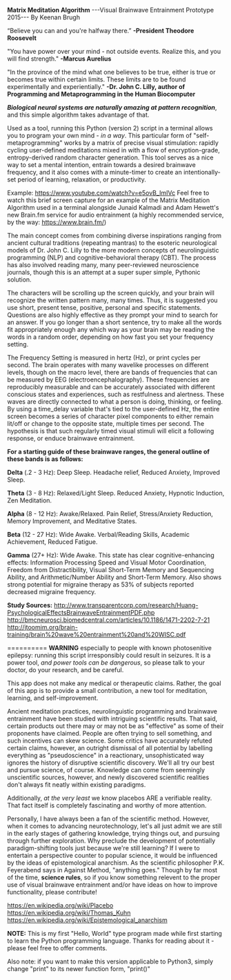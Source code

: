 **Matrix Meditation Algorithm**
---Visual Brainwave Entrainment Prototype 2015---
By Keenan Brugh

“Believe you can and you're halfway there.” 
        **-President Theodore Roosevelt**
        
"You have power over your mind - not outside events. Realize this, and you will find strength."
        **-Marcus Aurelius**

"In the province of the mind what one believes to be true, either is true or becomes true within certain limits. These limits are to be found experimentally and experientially." 
        **-Dr. John C. Lilly, author of Programming and Metaprogramming in the Human Biocomputer**

**_Biological neural systems are naturally amazing at pattern recognition_**, and this simple algorithm takes advantage of that. 

Used as a tool, running this Python (version 2) script in a terminal allows you to program your own mind - *in a way*. This particular form of "self-metaprogramming" works by a matrix of precise visual stimulation: rapidly cycling user-defined meditations mixed in with a flow of encryption-grade, entropy-derived random character generation. This tool serves as a nice way to set a mental intention, entrain towards a desired brainwave frequency, and it also comes with a minute-timer to create an intentionally-set period of learning, relaxation, or productivity. 

Example: https://www.youtube.com/watch?v=e5ovB_ImIVc Feel free to watch this brief screen capture for an example of the Matrix Meditation Algorithm used in a terminal alongside Junaid Kalmadi and Adam Hewett's new Brain.fm service for audio entrainment (a highly recommended service, by the way: https://www.brain.fm/) 

The main concept comes from combining diverse inspirations ranging from ancient cultural traditions (repeating mantras) to the esoteric neurological models of Dr. John C. Lilly to the more modern concepts of neurolinguistic programming (NLP) and cognitive-behavioral therapy (CBT). The process has also involved reading many, many peer-reviewed neuroscience journals, though this is an attempt at a super super simple, Pythonic solution. 

The characters will be scrolling up the screen quickly, and your brain will recognize the written pattern many, many times. Thus, it is suggested you use short, present tense, positive, personal and specific statements. Questions are also highly effective as they prompt your mind to search for an answer. If you go longer than a short sentence, try to make all the words fit appropriately enough any which way as your brain may be reading the words in a random order, depending on how fast you set your frequency setting.

The Frequency Setting is measured in hertz (Hz), or print cycles per second. The brain operates with many wavelike processes on different levels, though on the macro level, there are bands of frequencies that can be measured by EEG (electroencephalography). These frequencies are reproducibly measurable and can be accurately associated with different conscious states and experiences, such as restfulness and alertness. These waves are directly connected to what a person is doing, thinking, or feeling. By using a time_delay variable that's tied to the user-defined Hz, the entire screen becomes a series of character pixel components to either remain lit/off or change to the opposite state, multiple times per second. The hypothesis is that such regularly timed visual stimuli will elicit a following response, or enduce brainwave entrainment. 

**For a starting guide of these brainwave ranges, the general outline of these bands is as follows:**

**Delta** (.2 - 3 Hz):
        Deep Sleep. Headache relief, Reduced Anxiety, Improved Sleep.
        
**Theta** (3 - 8 Hz):
        Relaxed/Light Sleep. Reduced Anxiety, Hypnotic Induction, Zen Meditation.
        
**Alpha** (8 - 12 Hz):
        Awake/Relaxed. Pain Relief, Stress/Anxiety Reduction, Memory Improvement, and Meditative States.

**Beta** (12 - 27 Hz):
        Wide Awake. Verbal/Reading Skills, Academic Achievement, Reduced Fatigue.
        
**Gamma** (27+ Hz):
        Wide Awake. This state has clear cognitive-enhancing effects: Information Processing Speed and Visual Motor Coordination, Freedom from Distractibility, Visual Short-Term Memory and Sequencing Ability, and Arithmetic/Number Ability and Short-Term Memory. Also shows strong potential for migraine therapy as 53% of subjects reported decreased migraine frequency.

**Study Sources:**
http://www.transparentcorp.com/research/Huang-PsychologicalEffectsBrainwaveEntrainmentPDF.php
http://bmcneurosci.biomedcentral.com/articles/10.1186/1471-2202-7-21
http://jtoomim.org/brain-training/brain%20wave%20entrainment%20and%20WISC.pdf



==========
**WARNING** especially to people with known photosenitive epilepsy: running this script irresponsibly could result in seizures. It is a power tool, *and power tools can be dangerous*, so please talk to your doctor, do your research, and be careful.

This app does not make any medical or therapeutic claims. Rather, the goal of this app is to provide a small contribution, a new tool for meditation, learning, and self-improvement.

Ancient meditation practices, neurolinguistic programming and brainwave entrainment have been studied with intriguing scientific results. That said, certain products out there may or may not be as "effective" as some of their proponents have claimed. People are often trying to sell something, and such incentives can skew science. Some critics have accurately refuted certain claims, however, an outright dismissal of all potential by labelling everything as "pseudoscience" in a reactionary, unsophisticated way ignores the history of disruptive scientific discovery. We'll all try our best and pursue science, of course. Knowledge can come from seemingly unscientific sources, however, and newly discovered scientific realities don't always fit neatly within existing paradigms.

Additionally, *at the very least* we know placebos ARE a verifiable reality. That fact itself is completely fascinating and worthy of more attention. 

Personally, I have always been a fan of the scientific method. However, when it comes to advancing neurotechnology, let's all just admit we are still in the early stages of gathering knowledge, trying things out, and pursuing through further exploration. Why preclude the development of potentially paradigm-shifting tools just because we're still learning? If I were to entertain a perspective counter to popular science, it would be influenced by the ideas of epistemological anarchism. As the scientific philosopher P.K. Feyerabend says in Against Method, "anything goes." Though by far most of the time, **science rules**, so if you know something relevent to the proper use of visual brainwave entrainment and/or have ideas on how to improve functionality, please contribute!

https://en.wikipedia.org/wiki/Placebo
https://en.wikipedia.org/wiki/Thomas_Kuhn
https://en.wikipedia.org/wiki/Epistemological_anarchism

**NOTE:**
This is my first "Hello, World" type program made while first starting to learn the Python programming language. Thanks for reading about it - please feel free to offer comments.

Also note: if you want to make this version applicable to Python3, simply change "print" to its newer function form, "print()"


